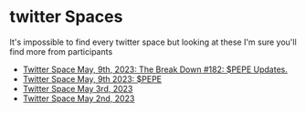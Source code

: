 # twitter Spaces

It's impossible to find every twitter space but looking at these I'm sure you'll find more from participants

* [Twitter Space May, 9th, 2023: The Break Down #182: $PEPE Updates.](https://twitter.com/i/spaces/1ypKddvVjBNKW?s=20)
* [Twitter Space May, 9th 2023: $PEPE](https://twitter.com/i/spaces/1zqKVPaZERmJB?s=20)
* [Twitter Space May 3rd, 2023](https://twitter.com/i/spaces/1nAKEryyMXyGL?s=20)
* [Twitter Space May 2nd, 2023](https://twitter.com/i/spaces/1MYxNgypeLZKw?s=20)
